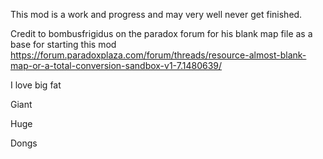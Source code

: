 This mod is a work and progress and may very well never get finished. 

Credit to bombusfrigidus on the paradox forum for his blank map file as a base for starting this mod
https://forum.paradoxplaza.com/forum/threads/resource-almost-blank-map-or-a-total-conversion-sandbox-v1-7.1480639/




I love big fat

Giant

Huge

Dongs